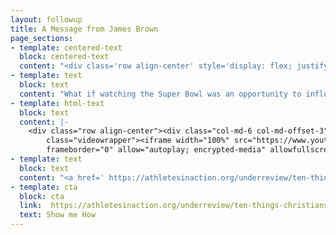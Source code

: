 ```yaml
---
layout: followup
title: A Message from James Brown
page_sections:
- template: centered-text
  block: centered-text
  content: "<div class='row align-center' style='display: flex; justify-content: center; padding: 8px 20px;'><h3>A Special Message from James Brown</h3></div>"
- template: text
  block: text
  content: "What if watching the Super Bowl was an opportunity to influence the culture of sport?"
- template: html-text
  block: text
  content: |-
    <div class="row align-center"><div class="col-md-6 col-md-offset-3"><div
        class="videowrapper"><iframe width="100%" src="https://www.youtube.com/embed/Xhd5s1jYna4?showinfo=0&controls=0&modestbranding=1"
        frameborder="0" allow="autoplay; encrypted-media" allowfullscreen></iframe></div></div></div>
- template: text
  block: text
  content: "<a href=' https://athletesinaction.org/underreview/ten-things-christians-need-to-know-before-the-super-bowl#.XFMUMC2ZM_U'>Read more</a> for a simple resource to help you participate in events surrounding the Super Bowl with purpose and prayer."
- template: cta
  block: cta
  link:  https://athletesinaction.org/underreview/ten-things-christians-need-to-know-before-the-super-bowl#.XFMUMC2ZM_U
  text: Show me How
---
```


